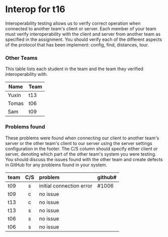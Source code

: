 # Interop for t16

Interoperability testing allows us to verify correct operation when connected to another team's client or server.
Each member of your team must verify interoperability with the client and server from another team as specified in the assignment.
You should verify each of the different aspects of the protocol that has been implement:  config, find, distances, tour.
 
### Other Teams

This table lists each student in the team and the team they verified interoperability with.

| Name | Team |
| ---- | ---- |
| Yuxin | t13 |
| Tomas | t06 |
| Sam   | t09 |

### Problems found

These problems were found when connecting our client to another team's server or the other team's client to our server using the server settings configuration in the footer.
The C/S column should specify either client or server, denoting which part of the other team's system you were testing.
You should discuss the issues found with the other team and create defects in GitHub for any problems found in your system.

| team | C/S | problem | github# |
| :--- | :---: | :--- | --- |
| t09 | s | initial connection error | #1006 |
| t09 | c | no issue |  |
| t13 | c | no issue |  |
| t13 | s | no issue |  |
| t06 | s | no issue |  |
| t06 | s | no issue |  |
